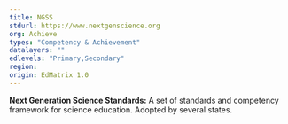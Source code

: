 ```yaml
---
title: NGSS
stdurl: https://www.nextgenscience.org
org: Achieve
types: "Competency & Achievement"
datalayers: ""
edlevels: "Primary,Secondary"
region:
origin: EdMatrix 1.0
---
```

**Next Generation Science Standards:** A set of standards and competency framework for science education. Adopted by several states.
